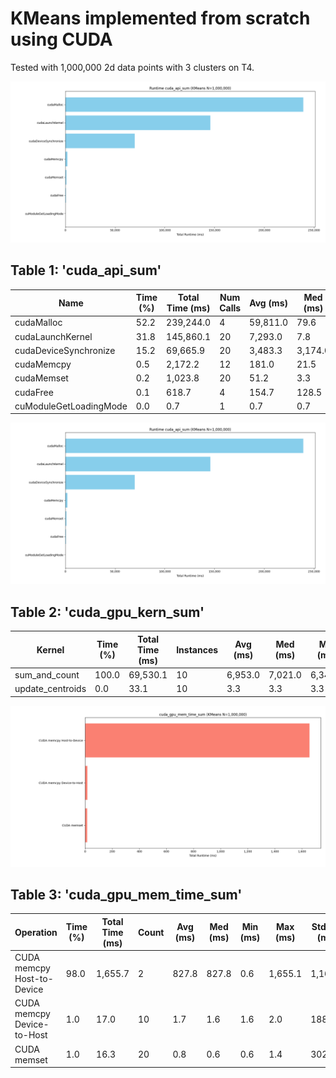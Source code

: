 # KMeans implemented from scratch using CUDA  

Tested with 1,000,000 2d data points with 3 clusters on T4.  

![CUDA KMeans Performance Test Table 1](https://raw.githubusercontent.com/Tyler-Hilbert/CUDA-KMeans/main/Performance/Table1.png)  
## Table 1: 'cuda_api_sum'  
| Name                  | Time (%) | Total Time (ms) | Num Calls | Avg (ms) | Med (ms) | Min (ms) | Max (ms) | StdDev (ms) |  
|-----------------------|----------|-----------------|-----------|----------|----------|----------|----------|-------------|  
| cudaMalloc            | 52.2     | 239,244.0       | 4         | 59,811.0 | 79.6     | 3.4      | 239,081.4 | 119,513.6   |  
| cudaLaunchKernel      | 31.8     | 145,860.1       | 20        | 7,293.0  | 7.8      | 4.6      | 145,661.3 | 32,568.5    |  
| cudaDeviceSynchronize | 15.2     | 69,665.9        | 20        | 3,483.3  | 3,174.0  | 5.0      | 7,044.0   | 3,570.9     |  
| cudaMemcpy            | 0.5      | 2,172.2         | 12        | 181.0    | 21.5     | 14.6     | 1,899.4   | 541.3       |  
| cudaMemset            | 0.2      | 1,023.8         | 20        | 51.2     | 3.3      | 2.1      | 955.4     | 212.8       |  
| cudaFree              | 0.1      | 618.7           | 4         | 154.7    | 128.5    | 4.2      | 357.5     | 174.7       |  
| cuModuleGetLoadingMode| 0.0      | 0.7             | 1         | 0.7      | 0.7      | 0.7      | 0.7       | 0.0         |  

![CUDA KMeans Performance Test Table 2](https://raw.githubusercontent.com/Tyler-Hilbert/CUDA-KMeans/main/Performance/Table1.png)  
## Table 2: 'cuda_gpu_kern_sum'  
| Kernel              | Time (%) | Total Time (ms) | Instances | Avg (ms) | Med (ms) | Min (ms) | Max (ms) | StdDev (ms) |  
|---------------------|----------|-----------------|-----------|----------|----------|----------|----------|-------------|  
| sum_and_count       | 100.0    | 69,530.1        | 10        | 6,953.0  | 7,021.0  | 6,340.9  | 7,021.1  | 215.0       |  
| update_centroids    | 0.0      | 33.1            | 10        | 3.3      | 3.3      | 3.3      | 3.4      | 34.4        |  

![CUDA KMeans Performance Test Table 3](https://raw.githubusercontent.com/Tyler-Hilbert/CUDA-KMeans/main/Performance/Table3.png)  
## Table 3: 'cuda_gpu_mem_time_sum'  
| Operation                         | Time (%) | Total Time (ms) | Count | Avg (ms) | Med (ms) | Min (ms) | Max (ms) | StdDev (ms) |  
|-----------------------------------|----------|-----------------|-------|----------|----------|----------|----------|-------------|  
| CUDA memcpy Host-to-Device        | 98.0     | 1,655.7         | 2     | 827.8    | 827.8    | 0.6      | 1,655.1  | 1,169.8     |  
| CUDA memcpy Device-to-Host        | 1.0      | 17.0            | 10    | 1.7      | 1.6      | 1.6      | 2.0      | 188.0       |  
| CUDA memset                       | 1.0      | 16.3            | 20    | 0.8      | 0.6      | 0.6      | 1.4      | 302.2       |  
